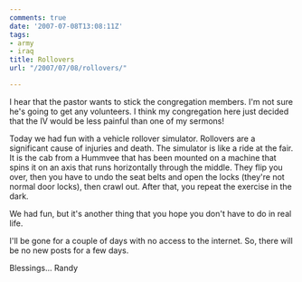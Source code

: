 ```yaml
---
comments: true
date: '2007-07-08T13:08:11Z'
tags:
- army
- iraq
title: Rollovers
url: "/2007/07/08/rollovers/"

---
```

<p>I hear that the pastor wants to stick the congregation members. I'm not sure he's going to get any volunteers. I think my congregation here just decided that the IV would be less painful than one of my sermons!</p>
<p>Today we had fun with a vehicle rollover simulator. Rollovers are a significant cause of injuries and death. The simulator is like a ride at the fair. It is the cab from a Hummvee that has been mounted on a machine that spins it on an axis that runs horizontally through the middle. They flip you over, then you have to undo the seat belts and open the locks (they're not normal door locks), then crawl out. After that, you repeat the exercise in the dark.</p>
<p>We had fun, but it's another thing that you hope you don't have to do in real life.</p>
<p>I'll be gone for a couple of days with no access to the internet. So, there will be no new posts for a few days.</p>
<p>Blessings... Randy</p>
